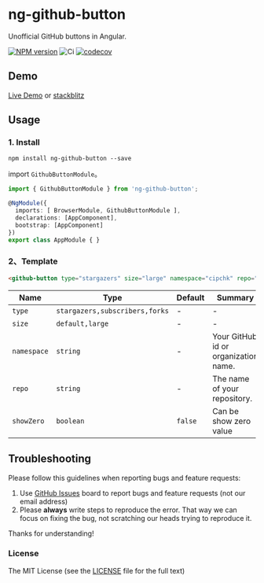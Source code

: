 # ng-github-button

Unofficial GitHub buttons in Angular.

[![NPM version](https://img.shields.io/npm/v/ng-github-button.svg)](https://www.npmjs.com/package/ng-github-button)
![Ci](https://github.com/cipchk/ng-github-button/workflows/Ci/badge.svg)
[![codecov](https://codecov.io/github/cipchk/ng-github-button/graph/badge.svg?token=7iMHv5pw5J)](https://codecov.io/github/cipchk/ng-github-button)

## Demo

[Live Demo](https://cipchk.github.io/ng-github-button/) or [stackblitz](https://stackblitz.com/edit/ng-github-button)

## Usage

### 1. Install

```
npm install ng-github-button --save
```

import `GithubButtonModule`。

```typescript
import { GithubButtonModule } from 'ng-github-button';

@NgModule({
  imports: [ BrowserModule, GithubButtonModule ],
  declarations: [AppComponent],
  bootstrap: [AppComponent]
})
export class AppModule { }
```

### 2、Template

```html
<github-button type="stargazers" size="large" namespace="cipchk" repo="ng-github-button"></github-button>
```

| Name    | Type           | Default  | Summary |
| ------- | ------------- | ----- | ----- |
| `type` | `stargazers,subscribers,forks` | - | - |
| `size` | `default,large` | - | - |
| `namespace` | `string` | - | Your GitHub id or organization name. |
| `repo` | `string` | - | The name of your repository. |
| `showZero` | `boolean` | `false` | Can be show zero value |

## Troubleshooting

Please follow this guidelines when reporting bugs and feature requests:

1. Use [GitHub Issues](https://github.com/cipchk/ng-github-button/issues) board to report bugs and feature requests (not our email address)
2. Please **always** write steps to reproduce the error. That way we can focus on fixing the bug, not scratching our heads trying to reproduce it.

Thanks for understanding!

### License

The MIT License (see the [LICENSE](https://github.com/cipchk/ng-github-button/blob/master/LICENSE) file for the full text)

